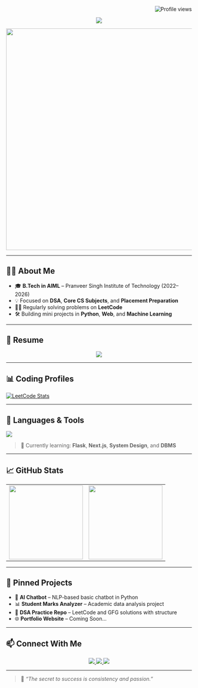 <!-- 👁️ Profile Views (Option: Real-Time OR Fixed 1K+) -->
<!-- Option 1: Real-time views (Keep this if you want actual count) -->
<p align="right">
  <img src="https://komarev.com/ghpvc/?username=brajesh-chaurasia&label=Profile+Views&color=blue&style=flat" alt="Profile views" />
</p>

<!-- Option 2: Always show 1K+ (use this instead if you prefer fixed) -->
<!-- <p align="right">
  <img src="https://img.shields.io/badge/Profile%20Views-1K%2B-blue?style=flat-square" />
</p> -->

<!-- 🧠 Typing Animation Banner -->
<p align="center">
  <img src="https://readme-typing-svg.demolab.com?font=Fira+Code&size=26&duration=3000&pause=1000&center=true&vCenter=true&width=750&lines=Hi%2C+I'm+Brajesh+Chaurasia+%F0%9F%91%8B;B.Tech+%7C+AIML+Student+%7C+PSIT+Kanpur;DSA+%26+Placement-Focused+Coder;Learning+Projects+%2B+Building+Future" />
</p>

<!-- 👨‍💻 Coder Boy Banner -->
<p align="center">
  <img src="https://raw.githubusercontent.com/harsh98trivedi/readme-templates/main/images/coder.gif" width="600" />
</p>

---

## 👨‍🎓 About Me

- 🎓 **B.Tech in AIML** – Pranveer Singh Institute of Technology (2022–2026)
- 💡 Focused on **DSA**, **Core CS Subjects**, and **Placement Preparation**
- 👨‍💻 Regularly solving problems on **LeetCode**
- 🛠️ Building mini projects in **Python**, **Web**, and **Machine Learning**

---

## 📄 Resume

<p align="center">
  <a href="https://github.com/brajesh-chaurasia/brajesh-chaurasia/blob/main/Brajesh_Chaurasia_Resume.pdf" download>
    <img src="https://img.shields.io/badge/Download%20Resume-PDF-red?style=for-the-badge&logo=adobeacrobatreader&logoColor=white" />
  </a>
</p>

---

## 📊 Coding Profiles

[![LeetCode Stats](https://leetcard.jacoblin.cool/2213186?theme=dark&font=Consolas&ext=activity)](https://leetcode.com/u/2213186/)

---

## 🧰 Languages & Tools

<img src="https://skillicons.dev/icons?i=py,cpp,c,html,css,js,ts,react,tailwind,nodejs,express,mongodb,git,github,vscode,linux,figma,postgresql,mysql,bootstrap" />

> 🔄 Currently learning: **Flask**, **Next.js**, **System Design**, and **DBMS**

---

## 📈 GitHub Stats

<table>
  <tr>
    <td><img src="https://github-readme-stats.vercel.app/api?username=brajesh-chaurasia&show_icons=true&theme=github_dark&count_private=true" height="200"/></td>
    <td><img src="https://github-readme-streak-stats.herokuapp.com?user=brajesh-chaurasia&theme=github-dark" height="200"/></td>
  </tr>
</table>

---

## 📌 Pinned Projects

- 🤖 **AI Chatbot** – NLP-based basic chatbot in Python
- 📊 **Student Marks Analyzer** – Academic data analysis project
- 🧠 **DSA Practice Repo** – LeetCode and GFG solutions with structure
- 🌐 **Portfolio Website** – Coming Soon...

---

## 📫 Connect With Me

<p align="center">
  <a href="https://www.linkedin.com/in/brajesh-chaurasia/" target="_blank">
    <img src="https://img.shields.io/badge/LinkedIn-0077B5?style=for-the-badge&logo=linkedin&logoColor=white" />
  </a>
  <a href="https://www.instagram.com/ig_brajesh_18" target="_blank">
    <img src="https://img.shields.io/badge/Instagram-E4405F?style=for-the-badge&logo=instagram&logoColor=white" />
  </a>
  <a href="https://github.com/brajesh-chaurasia" target="_blank">
    <img src="https://img.shields.io/badge/GitHub-171515?style=for-the-badge&logo=github&logoColor=white" />
  </a>
</p>

---

> 🚀 *“The secret to success is consistency and passion.”*
